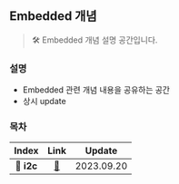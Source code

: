 ## Embedded 개념
> 🛠 Embedded 개념 설명 공간입니다.

### 설명
- Embedded 관련 개념 내용을 공유하는 공간
- 상시 update

### 목차
| Index | Link | Update |
|:-----:|:----:|:------:|
| 📄 **i2c** | [🔗](https://github.com/Virtual-HDL/Study/tree/master/Embedded/concept/i2c.md) | 2023.09.20 |